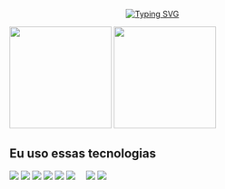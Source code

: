 
<p align="center">
  <a href="https://git.io/typing-svg"><img src="https://readme-typing-svg.herokuapp.com?font=Fira+Code&duration=3800&pause=700&width=435&center=true&lines=Bem+Vindos+!;I'm+a+Computer+Science+Student" alt="Typing SVG" /></a>
</p>

<div align="left">
  <img height="180em" src="https://github-readme-stats.vercel.app/api?username=CinthiaBello&show_icons=true&theme=tokyonight"> <img height="180em" src="https://github-readme-stats.vercel.app/api/top-langs/?username=CinthiaBello&layout=compact&theme=tokyonight">
</div>

<h2 align="left">Eu uso essas tecnologias</h2>
<p align="left">
  <div align="left">
    <img src="https://img.shields.io/badge/-HTML-c58545?style=for-the-badge&logo=html5&logoColor=c58545&labelColor=282828">
    <img src="https://img.shields.io/badge/-CSS-d1a01f?style=for-the-badge&logo=css3&logoColor=d1a01f&labelColor=282828">
    <img src="https://img.shields.io/badge/-Python-98b982?style=for-the-badge&logo=python&logoColor=98b982&labelColor=282828">
    <img src="https://img.shields.io/badge/Java-ED8B00?style=for-the-badge&logo=java&logoColor=white">
    <img src="https://img.shields.io/badge/MySQL-00000F?style=for-the-badge&logo=mysql&logoColor=white">
    <img src="https://img.shields.io/badge/adobe%20photoshop-%2331A8FF.svg?style=for-the-badge&logo=adobe%20photoshop&logoColor=white">
    <img scr="https://img.shields.io/badge/.NET-5C2D91?style=for-the-badge&logo=.net&logoColor=white">
    <img scr="https://img.shields.io/badge/unity-%23000000.svg?style=for-the-badge&logo=unity&logoColor=white">
    <img scr="https://img.shields.io/badge/c++-%2300599C.svg?style=for-the-badge&logo=c%2B%2B&logoColor=white">
    <img scr="https://img.shields.io/badge/-Arduino-00979D?style=for-the-badge&logo=Arduino&logoColor=c58545&labelColor=282828">
    <img src="https://img.shields.io/badge/Canva-%2300C4CC.svg?style=for-the-badge&logo=Canva&logoColor=white">
    <img src="https://img.shields.io/badge/Arduino_IDE-00979D?style=for-the-badge&logo=arduino&logoColor=white">
  </div>
</p>
